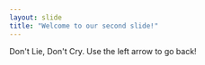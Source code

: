 ```yaml
---
layout: slide
title: "Welcome to our second slide!"
---
```

Don't Lie, Don't Cry.
Use the left arrow to go back!
